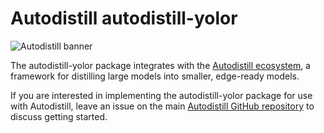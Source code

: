 
# Autodistill autodistill-yolor

![Autodistill banner](https://raw.githubusercontent.com/autodistill/autodistill/main/docs/assets/banner.png)

The autodistill-yolor package integrates with the [Autodistill ecosystem](https://autodistill.com), a framework for distilling large models into smaller, edge-ready models.

If you are interested in implementing the autodistill-yolor package for use with Autodistill, leave an issue on the main [Autodistill GitHub repository](https://github.com/autodistill/autodistill) to discuss getting started.
    